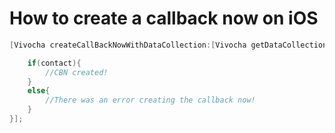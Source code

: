# How to create a callback now on iOS

``` cpp
[Vivocha createCallBackNowWithDataCollection:[Vivocha getDataCollection] andPhoneNumber:@"+123456789" andCompletionBlock:^(VivochaContact *contact) {

    if(contact){
        //CBN created!
    }
    else{
        //There was an error creating the callback now!
    }
}];
```
